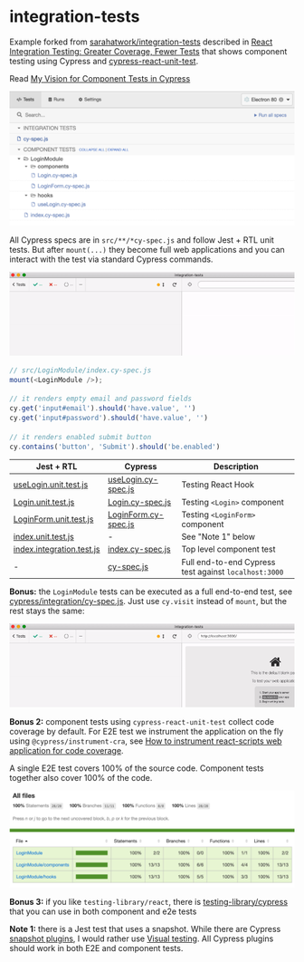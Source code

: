 # integration-tests

Example forked from [sarahatwork/integration-tests](https://github.com/sarahatwork/integration-tests) described in [React Integration Testing: Greater Coverage, Fewer Tests](https://css-tricks.com/react-integration-testing-greater-coverage-fewer-tests/) that shows component testing using Cypress and [cypress-react-unit-test](https://github.com/bahmutov/cypress-react-unit-test).

Read [My Vision for Component Tests in Cypress](https://glebbahmutov.com/blog/my-vision-for-component-tests/)

![Specs](images/all-specs.png)

All Cypress specs are in `src/**/*cy-spec.js` and follow Jest + RTL unit tests. But after `mount(...)` they become full web applications and you can interact with the test via standard Cypress commands.

![LoginModule tests](images/tests.gif)

```js
// src/LoginModule/index.cy-spec.js
mount(<LoginModule />);

// it renders empty email and password fields
cy.get('input#email').should('have.value', '')
cy.get('input#password').should('have.value', '')

// it renders enabled submit button
cy.contains('button', 'Submit').should('be.enabled')
```

Jest + RTL | Cypress | Description
--- | --- | ---
[useLogin.unit.test.js](src/hooks/useLogin.unit.test.js) | [useLogin.cy-spec.js](src/hooks/useLogin.cy-spec.js) | Testing React Hook
[Login.unit.test.js](src/LoginModule/components/Login.unit.test.js) | [Login.cy-spec.js](src/LoginModule/components/Login.cy-spec.js) | Testing `<Login>` component
[LoginForm.unit.test.js](src/LoginModule/components/LoginForm.unit.test.js) | [LoginForm.cy-spec.js](src/LoginModule/components/LoginForm.cy-spec.js) | Testing `<LoginForm>` component
[index.unit.test.js](src/LoginModule/index.unit.test.js) | - | See "Note 1" below
[index.integration.test.js](src/LoginModule/index.integration.test.js) | [index.cy-spec.js](src/LoginModule/index.cy-spec.js) | Top level component test
<i>-</i> | [cy-spec.js](cypress/integration/cy-spec.js) | Full end-to-end Cypress test against `localhost:3000`

**Bonus:** the `LoginModule` tests can be executed as a full end-to-end test, see [cypress/integration/cy-spec.js](cypress/integration/cy-spec.js). Just use `cy.visit` instead of `mount`, but the rest stays the same:

![E2E test](images/e2e.gif)

**Bonus 2:** component tests using `cypress-react-unit-test` collect code coverage by default. For E2E test we instrument the application on the fly using `@cypress/instrument-cra`, see [How to instrument react-scripts web application for code coverage](https://youtu.be/edgeQZ8UpD0).

A single E2E test covers 100% of the source code. Component tests together also cover 100% of the code.

![Coverage report](images/coverage.png)

**Bonus 3:** if you like `testing-library/react`, there is [testing-library/cypress](https://testing-library.com/docs/cypress-testing-library/intro) that you can use in both component and e2e tests

**Note 1:** there is a Jest test that uses a snapshot. While there are Cypress [snapshot plugins](https://on.cypress.io/plugins), I would rather use [Visual testing](https://on.cypress.io/plugins#visual-testing). All Cypress plugins should work in both E2E and component tests.


